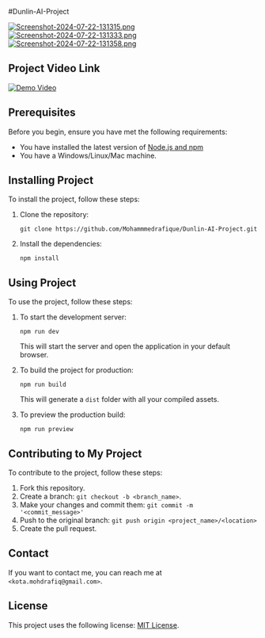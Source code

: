 #Dunlin-AI-Project

[![Screenshot-2024-07-22-131315.png](https://i.postimg.cc/xjsTN9yD/Screenshot-2024-07-22-131315.png)](https://postimg.cc/K4MydSHJ)
[![Screenshot-2024-07-22-131333.png](https://i.postimg.cc/ncCVvN0s/Screenshot-2024-07-22-131333.png)](https://postimg.cc/ykCzKpqB)
[![Screenshot-2024-07-22-131358.png](https://i.postimg.cc/L50HcV66/Screenshot-2024-07-22-131358.png)](https://postimg.cc/D4LksLXt)



## Project Video Link 
[![Demo Video](https://i.postimg.cc/66j7CrLQ/Screenshot-2024-07-22-143301.png)](https://drive.google.com/file/d/157YSM3JxtltXxmTPi0giO7pLzV4t_rzG/view?usp=drive_link)


## Prerequisites
Before you begin, ensure you have met the following requirements:
* You have installed the latest version of [Node.js and npm](https://nodejs.org/en/download/)
* You have a Windows/Linux/Mac machine.

## Installing  Project
To install the project, follow these steps:

1. Clone the repository:
   ```
   git clone https://github.com/Mohammmedrafique/Dunlin-AI-Project.git
   ```

2. Install the dependencies:
   ```
   npm install
   ```

## Using  Project

To use the project, follow these steps:

1. To start the development server:
   ```
   npm run dev
   ```
   This will start the server and open the application in your default browser.

2. To build the project for production:
   ```
   npm run build
   ```
   This will generate a `dist` folder with all your compiled assets.

3. To preview the production build:
   ```
   npm run preview
   ```

## Contributing to My Project
To contribute to the project, follow these steps:

1. Fork this repository.
2. Create a branch: `git checkout -b <branch_name>`.
3. Make your changes and commit them: `git commit -m '<commit_message>'`
4. Push to the original branch: `git push origin <project_name>/<location>`
5. Create the pull request.


## Contact
If you want to contact me, you can reach me at `<kota.mohdrafiq@gmail.com>`.

## License
This project uses the following license: [MIT License](<link_to_license>).
